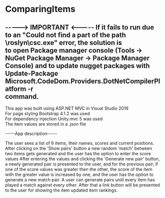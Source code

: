 # ComparingItems

-----> IMPORTANT <-----
If it fails to run due to an "Could not find a part of the path \roslyn\csc.exe" error, the solution is </br>
to open Package manager console (Tools -> NuGet Package Manager -> Package Manager Console) and to update nugget packages with </br>
Update-Package Microsoft.CodeDom.Providers.DotNetCompilerPlatform -r </br>
command.
-----------------------

This app was built using ASP.NET MVC in Visual Studio 2019 <br/>
For page styling Bootstrap 4.1.2 was used <br/>
For dependency injection Unity.mvc 5 was used <br/>
The item values are stored in a .json file

-----App description-----

The user sees a list of 6 items, their names, scores and current positions.
After clicking on the 'Show pairs' button a new random 'match' between two items gets generated and the user has the option to enter the score values
After entering the values and clicking the 'Generate new pair' button, a newly generated pair is presented to the user, and for the previous pair, if one of the score values was
greater then the other, the score of the item with the greater value is increased by one, and the user has the option to generate a new match pair. A user can generate pairs until 
every item has played a match against every other. After that a link button will be presented to the user for showing the item updated item rankings.

